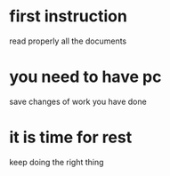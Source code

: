 # first instruction
read properly all the documents

# you need to have pc
save changes of work you have done

# it is time for rest

keep doing the right thing